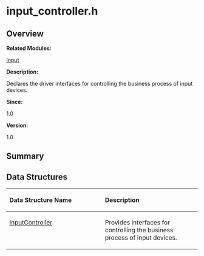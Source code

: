 # input\_controller.h<a name="EN-US_TOPIC_0000001054598131"></a>

## **Overview**<a name="section1406355924093525"></a>

**Related Modules:**

[Input](input.md)

**Description:**

Declares the driver interfaces for controlling the business process of input devices. 

**Since:**

1.0

**Version:**

1.0

## **Summary**<a name="section1004676396093525"></a>

## Data Structures<a name="nested-classes"></a>

<a name="table1775130295093525"></a>
<table><thead align="left"><tr id="row642126128093525"><th class="cellrowborder" valign="top" width="50%" id="mcps1.1.3.1.1"><p id="p35242130093525"><a name="p35242130093525"></a><a name="p35242130093525"></a>Data Structure Name</p>
</th>
<th class="cellrowborder" valign="top" width="50%" id="mcps1.1.3.1.2"><p id="p1146750664093525"><a name="p1146750664093525"></a><a name="p1146750664093525"></a>Description</p>
</th>
</tr>
</thead>
<tbody><tr id="row1421451118093525"><td class="cellrowborder" valign="top" width="50%" headers="mcps1.1.3.1.1 "><p id="p302283701093525"><a name="p302283701093525"></a><a name="p302283701093525"></a><a href="inputcontroller.md">InputController</a></p>
</td>
<td class="cellrowborder" valign="top" width="50%" headers="mcps1.1.3.1.2 "><p id="p1705248578093525"><a name="p1705248578093525"></a><a name="p1705248578093525"></a>Provides interfaces for controlling the business process of input devices. </p>
</td>
</tr>
</tbody>
</table>

